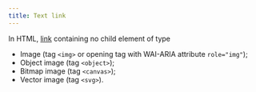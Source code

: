 ```yaml
---
title: Text link
---
```


In HTML, [link](#link) containing no child element of type

- Image (tag `<img>` or opening tag with WAI-ARIA attribute `role="img"`);
- Object image (tag `<object>`);
- Bitmap image (tag `<canvas>`);
- Vector image (tag `<svg>`).
